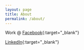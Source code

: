 ```yaml
---
layout: page
title: About
permalink: /about/
---
```


Work @ [Facebook](https://facebook.com){:target="_blank"}

[LinkedIn](https://linkedin.com/in/wenfengzhuo){:target="_blank"}
